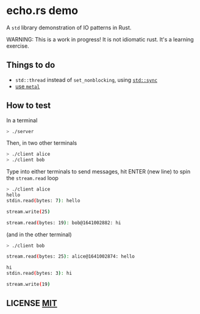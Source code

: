 # echo.rs demo
A `std` library demonstration of IO patterns in Rust.

WARNING: This is a work in progress! It is not idiomatic rust.
It's a learning exercise.

## Things to do
- `std::thread` instead of `set_nonblocking`,  using [`std::sync`](https://doc.rust-lang.org/std/sync/index.html)
- [use `metal`](https://github.com/tokio-rs/mio)


## How to test
In a terminal
``` bash
> ./server
```

Then, in two other terminals
``` bash
> ./client alice
> ./client bob
```

Type into either terminals to send messages, hit ENTER (new line) to spin the `stream.read` loop
``` bash
> ./client alice
hello
stdin.read(bytes: 7): hello

stream.write(25)

stream.read(bytes: 19): bob@1641002882: hi
```

(and in the other terminal)
``` bash
> ./client bob

stream.read(bytes: 25): alice@1641002874: hello

hi
stdin.read(bytes: 3): hi

stream.write(19)
```

## LICENSE [MIT](LICENSE)
